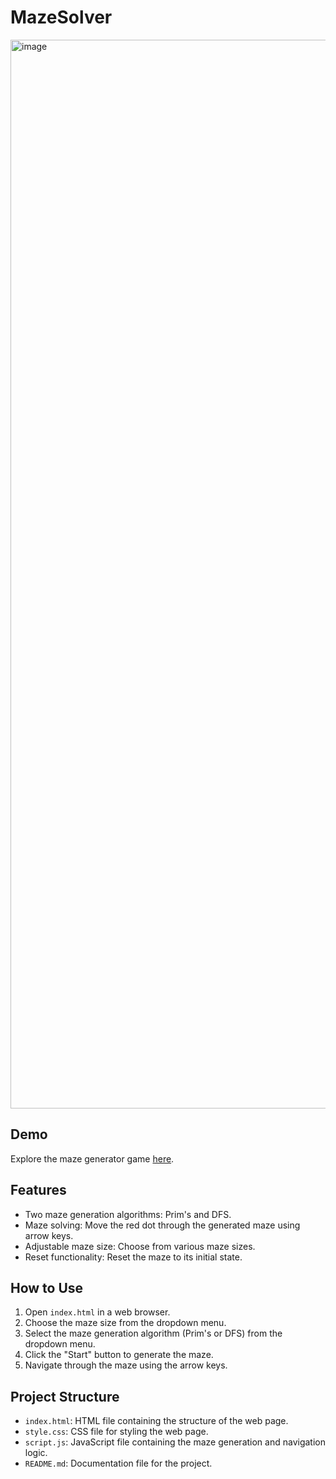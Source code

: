 # MazeSolver
 
<img width="1710" alt="image" src="https://github.com/RayaneLark/MazeSolver/assets/89400140/836c698e-7655-43b5-a502-1058b0650f81">

## Demo

Explore the maze generator game [here](https://labyrinthesolver.netlify.app).

## Features

- Two maze generation algorithms: Prim's and DFS.
- Maze solving: Move the red dot through the generated maze using arrow keys.
- Adjustable maze size: Choose from various maze sizes.
- Reset functionality: Reset the maze to its initial state.

## How to Use

1. Open `index.html` in a web browser.
2. Choose the maze size from the dropdown menu.
3. Select the maze generation algorithm (Prim's or DFS) from the dropdown menu.
4. Click the "Start" button to generate the maze.
5. Navigate through the maze using the arrow keys.

## Project Structure

- `index.html`: HTML file containing the structure of the web page.
- `style.css`: CSS file for styling the web page.
- `script.js`: JavaScript file containing the maze generation and navigation logic.
- `README.md`: Documentation file for the project.
